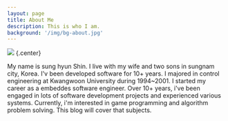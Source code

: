 ```yaml
---
layout: page
title: About Me
description: This is who I am.
background: '/img/bg-about.jpg'
---
```


![](https://assets.leetcode.com/users/shins94/avatar_1548145966.png) {.center}

My name is sung hyun Shin. I live with my wife and two sons in sungnam city, Korea. I'v been developed software for 10+ years. I  majored in control engineering at Kwangwoon University during 1994~2001. I started my career as a embeddes software engineer. Over 10+ years, i've been engaged in lots of software development projects and experienced various systems.  Currently, i'm interested in game programming and algorithm problem solving. This blog will cover that subjects.    
